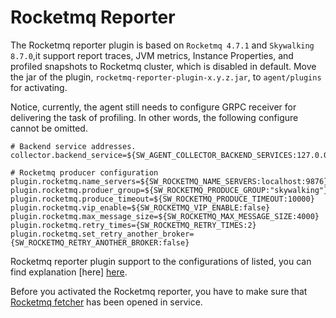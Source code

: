 # Rocketmq Reporter

The Rocketmq reporter plugin  is based on `Rocketmq 4.7.1` and `Skywalking 8.7.0`,it support report traces, JVM metrics, Instance Properties, and profiled snapshots to Rocketmq cluster, which is disabled in default. Move the jar of the plugin, `rocketmq-reporter-plugin-x.y.z.jar`, to `agent/plugins` for activating.

Notice, currently, the agent still needs to configure GRPC receiver for delivering the task of profiling. In other words, the following configure cannot be omitted.

```properties
# Backend service addresses.
collector.backend_service=${SW_AGENT_COLLECTOR_BACKEND_SERVICES:127.0.0.1:11800}

# Rocketmq producer configuration
plugin.rocketmq.name_servers=${SW_ROCKETMQ_NAME_SERVERS:localhost:9876}
plugin.rocketmq.produer_group=${SW_ROCKETMQ_PRODUCE_GROUP:"skywalking"}
plugin.rocketmq.produce_timeout=${SW_ROCKETMQ_PRODUCE_TIMEOUT:10000}
plugin.rocketmq.vip_enable=${SW_ROCKETMQ_VIP_ENABLE:false}
plugin.rocketmq.max_message_size=${SW_ROCKETMQ_MAX_MESSAGE_SIZE:4000}
plugin.rocketmq.retry_times={SW_ROCKETMQ_RETRY_TIMES:2}
plugin.rocketmq.set_retry_another_broker={SW_ROCKETMQ_RETRY_ANOTHER_BROKER:false}
```

Rocketmq reporter plugin support to the configurations of listed, you can find explanation [here] [here](https://github.com/apache/rocketmq/blob/master/docs/en/Configuration_Client.md).

Before you activated the Rocketmq reporter, you have to make sure that [Rocketmq fetcher](./Rocketmq-fetcher.md) has been opened in service.
